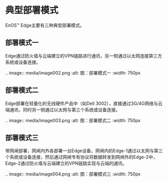 # 典型部署模式

EnOS™ Edge主要有三种典型部署模式。

## 部署模式一

Edge通过防火墙与云端建立的VPN链路进行通讯，另一侧通过以太网连接第三方系统或设备连接。

.. image:: media/image002.png
   :alt: 图：部署模式一
   :width: 750px

## 部署模式二

Edge部署在轻量化的无线硬件产品中（如Dell 3002），直接通过3G/4G网络与云端通讯，同时另一侧通过以太网与第三个系统或设备连接。

.. image:: media/image003.png
   :alt: 图：部署模式二
   :width: 750px

## 部署模式三

带网闸部署，网闸内外各部署一台Edge设备，网闸内的Edge-1通过以太网与第三个系统或设备连接，然后通过网闸专有协议将数据转发到网闸外的Edge-2中，Edge-2通过防火墙与云端建立的VPN链路实现与云端的通讯。

.. image:: media/image004.png
   :alt: 图：部署模式三
   :width: 750px

<!--end-->
